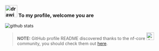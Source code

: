 ### <a href="https://www.yodaspeak.co.uk/index.php" target="_blank"><img src="https://encrypted-tbn0.gstatic.com/images?q=tbn%3AANd9GcRUV7eB7H6rROCZSd8pAj353ramq-c-4puIuPSIvq3sCznS_aEb" alt="drawing" width="40"/></a>  To my profile, welcome you are

![github stats](https://github-readme-stats.vercel.app/api?username=cgpu&count_private=true&hide=stars&count_private=true&show_icons=true&theme=vue)

>**NOTE:**
GitHub profile README discovered thanks to the nf-core <a href="https://www.yodaspeak.co.uk/index.php" target="_blank"><img src="https://avatars2.githubusercontent.com/u/35520196?s=200&v=4" alt="drawing" width="25"/></a> community, you should check them out [here](https://github.com/nf-core).


